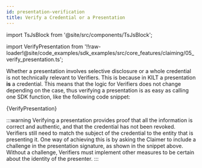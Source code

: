 ```yaml
---
id: presentation-verification
title: Verify a Credential or a Presentation
---
```


import TsJsBlock from '@site/src/components/TsJsBlock';

import VerifyPresentation from '!!raw-loader!@site/code_examples/sdk_examples/src/core_features/claiming/05_verify_presentation.ts';

Whether a presentation involves selective disclosure or a whole credential is not technically relevant to Verifiers.
This is because in KILT a presentation **is** a credential.
This means that the logic for Verifiers does not change depending on the case, thus verifying a presentation is as easy as calling one SDK function, like the following code snippet:

<TsJsBlock>
  {VerifyPresentation}
</TsJsBlock>

:::warning
Verifying a presentation provides proof that all the information is correct and authentic, and that the credential has not been revoked.
Verifiers still need to match the subject of the credential to the entity that is presenting it.
One way of achieving this is by asking the Claimer to include a challenge in the presentation signature, as shown in the snippet above.
Without a challenge, Verifiers must implement other measures to be certain about the identity of the presenter.
:::